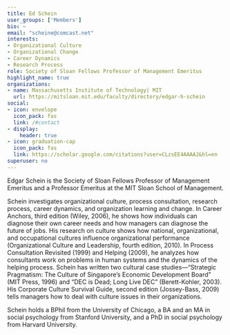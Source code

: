 ```yaml
---
title: Ed Schein
user_groups: ['Members']
bio: ~
email: "scheine@comcast.net"
interests:
- Organizational Culture
- Organizational Change
- Career Dynamics
- Research Process
role: Society of Sloan Fellows Professor of Management Emeritus
highlight_name: true
organizations:
- name: Massachusetts Institute of Technology| MIT
  url: https://mitsloan.mit.edu/faculty/directory/edgar-h-schein
social:
- icon: envelope
  icon_pack: fas
  link: /#contact
- display:
    header: true
- icon: graduation-cap
  icon_pack: fas
  link: https://scholar.google.com/citations?user=CLzsEE4AAAAJ&hl=en
superuser: no
---
```


Edgar Schein is the Society of Sloan Fellows Professor of Management Emeritus and a Professor Emeritus at the MIT Sloan School of Management.

Schein investigates organizational culture, process consultation, research process, career dynamics, and organization learning and change. In Career Anchors, third edition (Wiley, 2006), he shows how individuals can diagnose their own career needs and how managers can diagnose the future of jobs. His research on culture shows how national, organizational, and occupational cultures influence organizational performance (Organizational Culture and Leadership, fourth edition, 2010). In Process Consultation Revisited (1999) and Helping (2009), he analyzes how consultants work on problems in human systems and the dynamics of the helping process. Schein has written two cultural case studies—“Strategic Pragmatism: The Culture of Singapore’s Economic Development Board” (MIT Press, 1996) and “DEC is Dead; Long Live DEC” (Berett-Kohler, 2003). His Corporate Culture Survival Guide, second edition (Jossey-Bass, 2009) tells managers how to deal with culture issues in their organizations.

Schein holds a BPhil from the University of Chicago, a BA and an MA in social psychology from Stanford University, and a PhD in social psychology from Harvard University.